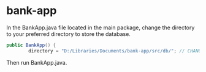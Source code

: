 # bank-app
In the BankApp.java file located in the main package, change the directory to 
your preferred directory to store the database.

```java
public BankApp() {
        directory = "D:/Libraries/Documents/bank-app/src/db/"; // CHANGE THIS
```

Then run BankApp.java.